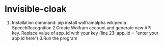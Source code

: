 # Invisible-cloak
1. Installation command:
  pip install wolframalpha wikipedia SpeechRecognition
2.Create Wolfram account and generate new API key. Replace value of app_id with your key (line 23: app_id = "enter your app id here")
3.Run the program
